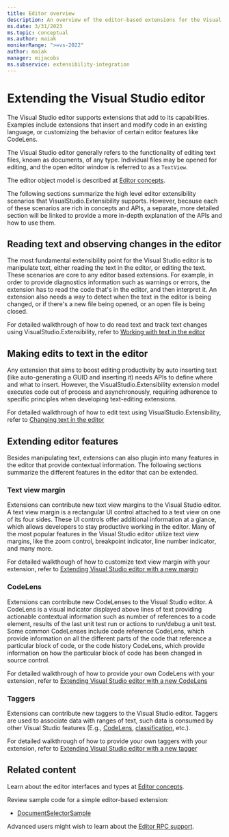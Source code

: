 ```yaml
---
title: Editor overview
description: An overview of the editor-based extensions for the Visual Studio IDE
ms.date: 3/31/2023
ms.topic: conceptual
ms.author: maiak
monikerRange: ">=vs-2022"
author: maiak
manager: mijacobs
ms.subservice: extensibility-integration
---
```


# Extending the Visual Studio editor

The Visual Studio editor supports extensions that add to its capabilities. Examples include extensions that insert and modify code in an existing language, or customizing the behavior of certain editor features like CodeLens.

The Visual Studio editor generally refers to the functionality of editing text files, known as documents, of any type. Individual files may be opened for editing, and the open editor window is referred to as a `TextView`.

The editor object model is described at [Editor concepts](editor-concepts.md).

The following sections summarize the high level editor extensibility scenarios that VisualStudio.Extensibility supports. However, because each of these scenarios are rich in concepts and APIs, a separate, more detailed section will be linked to provide a more in-depth explanation of the APIs and how to use them.

## Reading text and observing changes in the editor
The most fundamental extensibility point for the Visual Studio editor is to manipulate text, either reading the text in the editor, or editing the text. These scenarios are core to any editor based extensions. For example, in order to provide diagnostics information such as warnings or errors, the extension has to read the code that's in the editor, and then interpret it. An extension also needs a way to detect when the text in the editor is being changed, or if there's a new file being opened, or an open file is being closed. 

For detailed walkthrough of how to do read text and track text changes using VisualStudio.Extensibility, refer to [Working with text in the editor](./walkthroughs/working-with-text.md)

## Making edits to text in the editor
Any extension that aims to boost editing productivity by auto inserting text (like auto-generating a GUID and inserting it) needs APIs to define where and what to insert. However, the VisualStudio.Extensibility extension model executes code out of process and asynchronously, requiring adherence to specific principles when developing text-editing extensions.

For detailed walkthrough of how to edit text using VisualStudio.Extensibility, refer to [Changing text in the editor](./walkthroughs/editing-text.md)

## Extending editor features
Besides manipulating text, extensions can also plugin into many features in the editor that provide contextual information. The following sections summarize the different features in the editor that can be extended. 

### Text view margin
Extensions can contribute new text view margins to the Visual Studio editor. A text view margin is a rectangular UI control attached to a text view on one of its four sides. These UI controls offer additional information at a glance, which allows developers to stay productive working in the editor. Many of the most popular features in the Visual Studio editor utilize text view margins, like the zoom control, breakpoint indicator, line number indicator, and many more.

For detailed walkthough of how to customize text view margin with your extension, refer to [Extending Visual Studio editor with a new margin](./walkthroughs/textview-margin.md)

### CodeLens
Extensions can contribute new CodeLenses to the Visual Studio editor. A CodeLens is a visual indicator displayed above lines of text providing actionable contextual information such as number of references to a code element, results of the last unit test run or actions to run/debug a unit test. Some common CodeLenses include code reference CodeLens, which provide information on all the different parts of the code that reference a particular block of code, or the code history CodeLens, which provide information on how the particular block of code has been changed in source control.

For detailed walkthrough of how to provide your own CodeLens with your extension, refer to [Extending Visual Studio editor with a new CodeLens](./walkthroughs/codelens.md)

### Taggers
Extensions can contribute new taggers to the Visual Studio editor. Taggers are used to associate data with ranges of text, such data is consumed by other Visual Studio features (E.g., [CodeLens](./walkthroughs/codelens.md), [classification](./walkthroughs/classification.md), etc.).

For detailed walkthrough of how to provide your own taggers with your extension, refer to [Extending Visual Studio editor with a new tagger](./walkthroughs/taggers.md)

## Related content

Learn about the editor interfaces and types at [Editor concepts](editor-concepts.md).

Review sample code for a simple editor-based extension:

- [DocumentSelectorSample](https://github.com/Microsoft/VSExtensibility/tree/main/New_Extensibility_Model/Samples/DocumentSelectorSample/)

Advanced users might wish to learn about the [Editor RPC support](editor-rpc.md).
